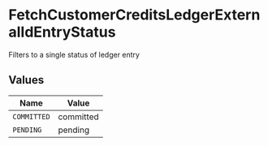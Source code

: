 # FetchCustomerCreditsLedgerExternalIdEntryStatus

Filters to a single status of ledger entry


## Values

| Name        | Value       |
| ----------- | ----------- |
| `COMMITTED` | committed   |
| `PENDING`   | pending     |